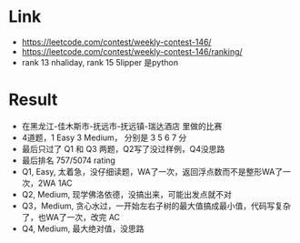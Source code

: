 # Link
- https://leetcode.com/contest/weekly-contest-146/
- https://leetcode.com/contest/weekly-contest-146/ranking/
- rank 13 nhaliday, rank 15 5lipper 是python

# Result
- 在黑龙江-佳木斯市-抚远市-抚远镇-瑞达酒店 里做的比赛
- 4道题，1 Easy 3 Medium， 分别是 3 5 6 7 分
- 最后只过了 Q1 和 Q3 两题，Q2写了没过样例，Q4没思路
- 最后排名 757/5074  rating
- Q1, Easy, 太着急，没仔细读题，WA了一次，返回浮点数而不是整形WA了一次，2WA 1AC
- Q2, Medium, 现学佛洛依德，没搞出来，可能出发点就不对
- Q3，Medium, 贪心水过，一开始左右子树的最大值搞成最小值，代码写复杂了，也WA了一次，改完 AC
- Q4, Medium, 最大绝对值，没思路